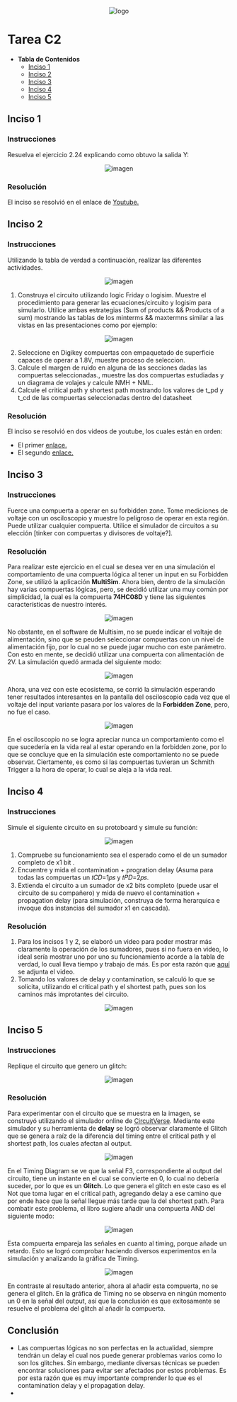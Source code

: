 <p align="center">
  <img align="center" alt="logo" src="Images/FING_Logo.png">
</p>

# Tarea C2 #

* **Tabla de Contenidos**
  * [Inciso 1](#inciso-1)
  * [Inciso 2](#inciso-2)
  * [Inciso 3](#inciso-3)
  * [Inciso 4](#inciso-4)
  * [Inciso 5](#inciso-5)

## Inciso 1
### Instrucciones
Resuelva el ejercicio 2.24 explicando como obtuvo la salida Y:
<p align="center">
  <img align="center" alt="imagen" src="Images/Captura de pantalla 2025-02-02 122954.png">
</p>

### Resolución
El inciso se resolvió en el enlace de [Youtube.](https://youtu.be/6Ba4DA_zyks)

## Inciso 2
### Instrucciones
Utilizando la tabla de verdad a continuación, realizar las diferentes actividades.
<p align="center">
  <img align="center" alt="imagen" src="Images/Captura de pantalla 2025-02-02 125714.png">
</p>

1. Construya el circuito utilizando logic Friday o logisim. Muestre el procedimiento para generar las ecuaciones/circuito y logisim para simularlo. Utilice ambas estrategias (Sum of products && Products of a sum) mostrando las tablas de los minterms && maxtermns similar a las vistas en las presentaciones como por ejemplo:
<p align="center">
  <img align="center" alt="imagen" src="Images/Captura de pantalla 2025-02-02 125949.png">
</p>

2. Seleccione en Digikey compuertas con empaquetado de superficie capaces de operar a 1.8V, muestre proceso de seleccion.
3. Calcule el margen de ruido en alguna de las secciones dadas las compuertas seleccionadas., muestre las dos compuertas estudiadas y un diagrama de volajes y calcule NMH + NML.
4. Calcule el critical path y shortest path mostrando los valores de t_pd y t_cd de las compuertas seleccionadas dentro del datasheet

### Resolución
El inciso se resolvió en dos videos de youtube, los cuales están en orden:
- El primer [enlace.](https://youtu.be/eaZxN3DiXYI)
- El segundo [enlace.](https://youtu.be/-QX8YDW_LkE)

## Inciso 3
### Instrucciones
Fuerce una compuerta a operar en su forbidden zone. Tome mediciones de voltaje con un osciloscopio y muestre lo peligroso de operar en esta región. Puede utilizar cualquier compuerta. Utilice el simulador de circuitos a su elección [tinker con compuertas y divisores de voltaje?].
### Resolución
Para realizar este ejercicio en el cual se desea ver en una simulación el comportamiento de una compuerta lógica al tener un input en su Forbidden Zone, se utilizó la aplicación **MultiSim**.
Ahora bien, dentro de la simulación hay varias compuertas lógicas, pero, se decidió utilizar una muy común por simplicidad, la cual es la compuerta **74HC08D** y tiene las siguientes características de nuestro interés.
<p align="center">
  <img align="center" alt="imagen" src="Images/Captura de pantalla 2025-02-02 134308.png">
</p>

No obstante, en el software de Multisim, no se puede indicar el voltaje de alimentación, sino que se peuden seleccionar compuertas con un nivel de alimentación fijo, por lo cual no se puede jugar mucho con este parámetro. Con esto en mente, se decidió utilizar una compuerta con alimentación de 2V. La simulación quedó armada del siguiente modo:
<p align="center">
  <img align="center" alt="imagen" src="Images/Captura de pantalla 2025-02-02 134557.png">
</p>

Ahora, una vez con este ecosistema, se corrió la simulación esperando tener resultados interesantes en la pantalla del osciloscopio cada vez que el voltaje del input variante pasara por los valores de la **Forbidden Zone**, pero, no fue el caso.
<p align="center">
  <img align="center" alt="imagen" src="Images/Captura de pantalla 2025-02-02 134809.png">
</p>

En el osciloscopio no se logra apreciar nunca un comportamiento como el que sucedería en la vida real al estar operando en la forbidden zone, por lo que se concluye que en la simulación este comportamiento no se puede observar. Ciertamente, es como si las compuertas tuvieran un Schmith Trigger a la hora de operar, lo cual se aleja a la vida real.

## Inciso 4
### Instrucciones
Simule el siguiente circuito en su protoboard y simule su función:
<p align="center">
  <img align="center" alt="imagen" src="Images/Captura de pantalla 2025-02-02 130057.png">
</p>

1. Compruebe su funcionamiento sea el esperado como el de un sumador completo de x1 bit .
2. Encuentre y mida el contamination + progration delay (Asuma para todas las compuertas un 𝑡𝐶𝐷=1𝑝𝑠 y 𝑡𝑃𝐷=2𝑝𝑠.
3. Extienda el circuito a un sumador de x2 bits completo (puede usar el circuito de su compañero) y mida de nuevo el contamination + propagation delay (para simulación, construya de forma herarquica e invoque dos instancias del sumador x1 en cascada).
### Resolución
1. Para los incisos 1 y 2, se elaboró un video para poder mostrar más claramente la operación de los sumadores, pues si no fuera en video, lo ideal sería mostrar uno por uno su funcionamiento acorde a la tabla de verdad, lo cual lleva tiempo y trabajo de más. Es por esta razón que [aquí](https://youtu.be/MbZgptd-Vcs) se adjunta el video.
2. Tomando los valores de delay y contamination, se calculó lo que se solicita, utilizando el critical path y el shortest path, pues son los caminos más improtantes del circuito.
<p align="center">
  <img align="center" alt="imagen" src="Images/Captura de pantalla 2025-02-02 141124.png">
</p>


## Inciso 5
### Instrucciones
Replique el circuito que genero un glitch:
<p align="center">
  <img align="center" alt="imagen" src="Images/Captura de pantalla 2025-02-02 130249.png">
</p>

### Resolución
Para experimentar con el circuito que se muestra en la imagen, se construyó utilizando el simulador online de [CircuitVerse](https://circuitverse.org/simulator). Mediante este simulador y su herramienta de **delay** se logró observar claramente el Glitch que se genera a raíz de la diferencia del timing entre el critical path y el shortest path, los cuales afectan al output.
<p align="center">
  <img align="center" alt="imagen" src="Images/Captura de pantalla 2025-02-02 142437.png">
</p>

En el Timing Diagram se ve que la señal F3, correspondiente al output del circuito, tiene un instante en el cual se convierte en 0, lo cual no debería suceder, por lo que es un **Glitch**. Lo que genera el glitch en este caso es el Not que toma lugar en el critical path, agregando delay a ese camino que por ende hace que la señal llegue más tarde que la del shortest path.
Para combatir este problema, el libro sugiere añadir una compuerta AND del siguiente modo:
<p align="center">
  <img align="center" alt="imagen" src="Images/Captura de pantalla 2025-02-02 142952.png">
</p>

Esta compuerta empareja las señales en cuanto al timing, porque añade un retardo. Esto se logró comprobar haciendo diversos experimentos en la simulación y analizando la gráfica de Timing.
<p align="center">
  <img align="center" alt="imagen" src="Captura de pantalla 2025-02-02 143342.png">
</p>

En contraste al resultado anterior, ahora al añadir esta compuerta, no se genera el glitch. En la gráfica de Timing no se observa en ningún momento un 0 en la señal del output, así que la conclusión es que exitosamente se resuelve el problema del glitch al añadir la compuerta.

## Conclusión
- Las compuertas lógicas no son perfectas en la actualidad, siempre tendrán un delay el cual nos puede generar problemas varios como lo son los glitches. Sin embargo, mediante diversas técnicas se pueden encontrar soluciones para evitar ser afectados por estos problemas. Es por esta razón que es muy importante comprender lo que es el contamination delay y el propagation delay.
- 